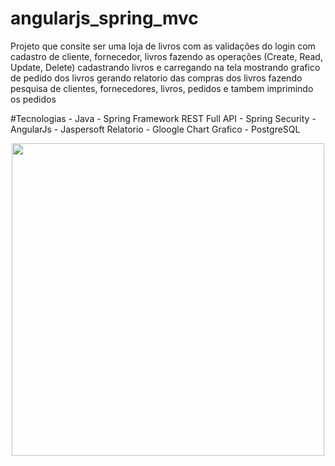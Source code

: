 # angularjs_spring_mvc

Projeto que consite ser uma loja de livros com as validações do login com cadastro de cliente, fornecedor, livros fazendo as operações (Create, Read, Update, Delete) cadastrando livros e carregando na tela mostrando grafico de pedido dos livros gerando relatorio das compras dos livros fazendo pesquisa de clientes, fornecedores, livros, pedidos e tambem imprimindo os pedidos

#Tecnologias - Java - Spring Framework REST Full API - Spring Security - AngularJs - Jaspersoft Relatorio - Gloogle Chart Grafico - PostgreSQL

<div align="center">
<img src="https://user-images.githubusercontent.com/85089692/203457684-e194c726-89f7-4ecc-9763-40b8543c0902.png"    whidt="500" height="500" />
</div>

